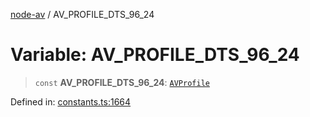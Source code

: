 [node-av](../globals.md) / AV\_PROFILE\_DTS\_96\_24

# Variable: AV\_PROFILE\_DTS\_96\_24

> `const` **AV\_PROFILE\_DTS\_96\_24**: [`AVProfile`](../type-aliases/AVProfile.md)

Defined in: [constants.ts:1664](https://github.com/seydx/av/blob/f8631fc881b394300b1479f511d55cf1c370a87f/src/constants/constants.ts#L1664)
